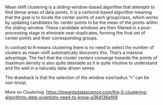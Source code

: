 Mean shift clustering is a sliding-window-based algorithm that attempts to find dense areas of data points. It is a centroid-based algorithm meaning that the goal is to locate the center points of each group/class, which works by updating candidates for center points to be the mean of the points within the sliding-window. These candidate windows are then filtered in a post-processing stage to eliminate near-duplicates, forming the final set of center points and their corresponding groups.

In contrast to K-means clustering there is no need to select the number of clusters as mean-shift automatically discovers this. That’s a massive advantage. The fact that the cluster centers converge towards the points of maximum density is also quite desirable as it is quite intuitive to understand and fits well in a naturally data-driven sense. 

The drawback is that the selection of the window size/radius “r” can be non-trivial.

More on Clustering: https://towardsdatascience.com/the-5-clustering-algorithms-data-scientists-need-to-know-a36d136ef68
